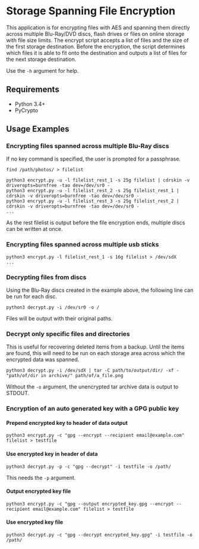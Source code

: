 # Storage Spanning File Encryption
This application is for encrypting files with AES and spanning them directly
across multiple Blu-Ray/DVD discs, flash drives or files on online storage with
file size limits. The encrypt script accepts a list of files and the size of
the first storage destination. Before the encryption, the script determines
which files it is able to fit onto the destination and outputs a list of files
for the next storage destination.

Use the ```-h``` argument for help.

## Requirements
* Python 3.4+
* PyCrypto

## Usage Examples

### Encrypting files spanned across multiple Blu-Ray discs
If no key command is specified, the user is prompted for a passphrase.
```
find /path/photos/ > filelist

python3 encrypt.py -u -l filelist_rest_1 -s 25g filelist | cdrskin -v driveropts=burnfree -tao dev=/dev/sr0 -
python3 encrypt.py -u -l filelist_rest_2 -s 25g filelist_rest_1 | cdrskin -v driveropts=burnfree -tao dev=/dev/sr0 -
python3 encrypt.py -u -l filelist_rest_3 -s 25g filelist_rest_2 | cdrskin -v driveropts=burnfree -tao dev=/dev/sr0 -
...
```
As the rest filelist is output before the file encryption ends, multiple
discs can be written at once.

### Encrypting files spanned across multiple usb sticks
```
python3 encrypt.py -l filelist_rest_1 -s 16g filelist > /dev/sdX
...
```

### Decrypting files from discs
Using the Blu-Ray discs created in the example above, the following line can be
run for each disc.
```
python3 decrypt.py -i /dev/sr0 -o /
```
Files will be output with their original paths.

### Decrypt only specific files and directories
This is useful for recovering deleted items from a backup.
Until the items are found, this will need to be run on each storage area
across which the encrypted data was spanned.
```
python3 decrypt.py -i /dev/sdX | tar -C path/to/output/dir/ -xf - "path/of/dir in archive/" path/of/a_file.png
```
Without the ```-o``` argument,
the unencrypted tar archive data is output to STDOUT.

### Encryption of an auto generated key with a GPG public key

#### Prepend encrypted key to header of data output
```
python3 encrypt.py -c "gpg --encrypt --recipient email@example.com" filelist > testfile
```
#### Use encrypted key in header of data
```
python3 decrypt.py -p -c "gpg --decrypt" -i testfile -o /path/
```
This needs the ```-p``` argument.

#### Output encrypted key file
```
python3 encrypt.py -c "gpg --output encrypted_key.gpg --encrypt --recipient email@example.com" filelist > testfile
```

#### Use encrypted key file
```
python3 decrypt.py -c "gpg --decrypt encrypted_key.gpg" -i testfile -o /path/
```
